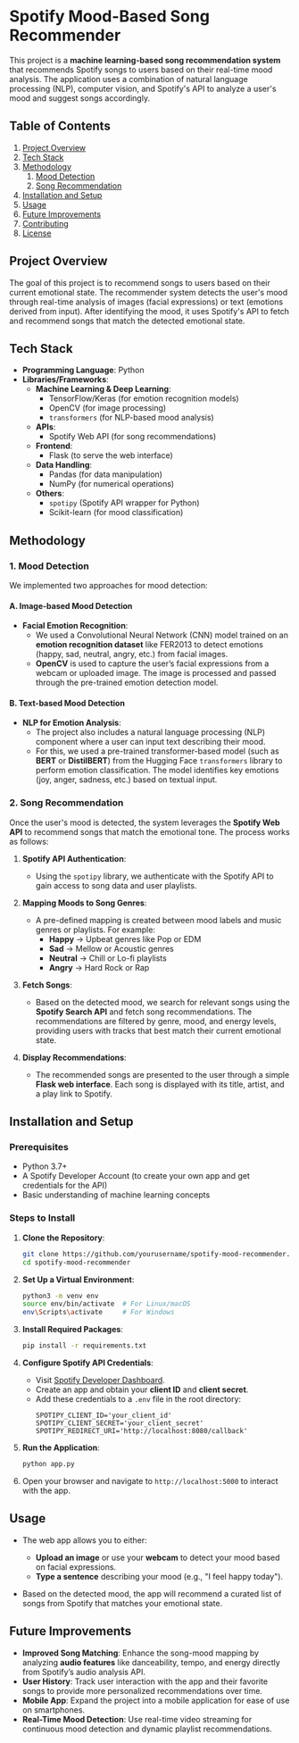 # Spotify Mood-Based Song Recommender

This project is a **machine learning-based song recommendation system** that recommends Spotify songs to users based on their real-time mood analysis. The application uses a combination of natural language processing (NLP), computer vision, and Spotify's API to analyze a user's mood and suggest songs accordingly.

## Table of Contents
1. [Project Overview](#project-overview)
2. [Tech Stack](#tech-stack)
3. [Methodology](#methodology)
    1. [Mood Detection](#mood-detection)
    2. [Song Recommendation](#song-recommendation)
4. [Installation and Setup](#installation-and-setup)
5. [Usage](#usage)
6. [Future Improvements](#future-improvements)
7. [Contributing](#contributing)
8. [License](#license)

## Project Overview
The goal of this project is to recommend songs to users based on their current emotional state. The recommender system detects the user's mood through real-time analysis of images (facial expressions) or text (emotions derived from input). After identifying the mood, it uses Spotify's API to fetch and recommend songs that match the detected emotional state.

## Tech Stack
- **Programming Language**: Python
- **Libraries/Frameworks**:
  - **Machine Learning & Deep Learning**:
    - TensorFlow/Keras (for emotion recognition models)
    - OpenCV (for image processing)
    - `transformers` (for NLP-based mood analysis)
  - **APIs**:
    - Spotify Web API (for song recommendations)
  - **Frontend**:
    - Flask (to serve the web interface)
  - **Data Handling**:
    - Pandas (for data manipulation)
    - NumPy (for numerical operations)
  - **Others**:
    - `spotipy` (Spotify API wrapper for Python)
    - Scikit-learn (for mood classification)

## Methodology

### 1. Mood Detection
We implemented two approaches for mood detection:
#### A. Image-based Mood Detection
- **Facial Emotion Recognition**: 
  - We used a Convolutional Neural Network (CNN) model trained on an **emotion recognition dataset** like FER2013 to detect emotions (happy, sad, neutral, angry, etc.) from facial images.
  - **OpenCV** is used to capture the user’s facial expressions from a webcam or uploaded image. The image is processed and passed through the pre-trained emotion detection model.
  
#### B. Text-based Mood Detection
- **NLP for Emotion Analysis**: 
  - The project also includes a natural language processing (NLP) component where a user can input text describing their mood. 
  - For this, we used a pre-trained transformer-based model (such as **BERT** or **DistilBERT**) from the Hugging Face `transformers` library to perform emotion classification. The model identifies key emotions (joy, anger, sadness, etc.) based on textual input.

### 2. Song Recommendation
Once the user's mood is detected, the system leverages the **Spotify Web API** to recommend songs that match the emotional tone. The process works as follows:

1. **Spotify API Authentication**: 
   - Using the `spotipy` library, we authenticate with the Spotify API to gain access to song data and user playlists.
   
2. **Mapping Moods to Song Genres**:
   - A pre-defined mapping is created between mood labels and music genres or playlists. For example:
     - **Happy** → Upbeat genres like Pop or EDM
     - **Sad** → Mellow or Acoustic genres
     - **Neutral** → Chill or Lo-fi playlists
     - **Angry** → Hard Rock or Rap
     
3. **Fetch Songs**: 
   - Based on the detected mood, we search for relevant songs using the **Spotify Search API** and fetch song recommendations. The recommendations are filtered by genre, mood, and energy levels, providing users with tracks that best match their current emotional state.
   
4. **Display Recommendations**:
   - The recommended songs are presented to the user through a simple **Flask web interface**. Each song is displayed with its title, artist, and a play link to Spotify.

## Installation and Setup

### Prerequisites
- Python 3.7+
- A Spotify Developer Account (to create your own app and get credentials for the API)
- Basic understanding of machine learning concepts

### Steps to Install
1. **Clone the Repository**:
   ```bash
   git clone https://github.com/yourusername/spotify-mood-recommender.git
   cd spotify-mood-recommender
   ```

2. **Set Up a Virtual Environment**:
   ```bash
   python3 -m venv env
   source env/bin/activate  # For Linux/macOS
   env\Scripts\activate     # For Windows
   ```

3. **Install Required Packages**:
   ```bash
   pip install -r requirements.txt
   ```

4. **Configure Spotify API Credentials**:
   - Visit [Spotify Developer Dashboard](https://developer.spotify.com/dashboard/login).
   - Create an app and obtain your **client ID** and **client secret**.
   - Add these credentials to a `.env` file in the root directory:
     ```
     SPOTIPY_CLIENT_ID='your_client_id'
     SPOTIPY_CLIENT_SECRET='your_client_secret'
     SPOTIPY_REDIRECT_URI='http://localhost:8080/callback'
     ```

5. **Run the Application**:
   ```bash
   python app.py
   ```

6. Open your browser and navigate to `http://localhost:5000` to interact with the app.

## Usage

- The web app allows you to either:
  - **Upload an image** or use your **webcam** to detect your mood based on facial expressions.
  - **Type a sentence** describing your mood (e.g., "I feel happy today").
  
- Based on the detected mood, the app will recommend a curated list of songs from Spotify that matches your emotional state.

## Future Improvements

- **Improved Song Matching**: Enhance the song-mood mapping by analyzing **audio features** like danceability, tempo, and energy directly from Spotify’s audio analysis API.
- **User History**: Track user interaction with the app and their favorite songs to provide more personalized recommendations over time.
- **Mobile App**: Expand the project into a mobile application for ease of use on smartphones.
- **Real-Time Mood Detection**: Use real-time video streaming for continuous mood detection and dynamic playlist recommendations.
  

